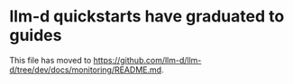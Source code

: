 # llm-d quickstarts have graduated to guides

This file has moved to <https://github.com/llm-d/llm-d/tree/dev/docs/monitoring/README.md>.
